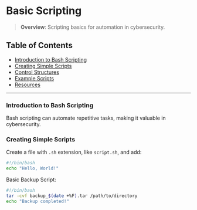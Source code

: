 # Basic Scripting

> **Overview**: Scripting basics for automation in cybersecurity.

## Table of Contents
- [Introduction to Bash Scripting](#introduction-to-bash-scripting)
- [Creating Simple Scripts](#creating-simple-scripts)
- [Control Structures](#control-structures)
- [Example Scripts](#example-scripts)
- [Resources](#resources)

---

### Introduction to Bash Scripting
Bash scripting can automate repetitive tasks, making it valuable in cybersecurity.

### Creating Simple Scripts
Create a file with `.sh` extension, like `script.sh`, and add:
```bash
#!/bin/bash
echo "Hello, World!"
```
Basic Backup Script:
```bash
#!/bin/bash
tar -cvf backup_$(date +%F).tar /path/to/directory
echo "Backup completed!"
```
